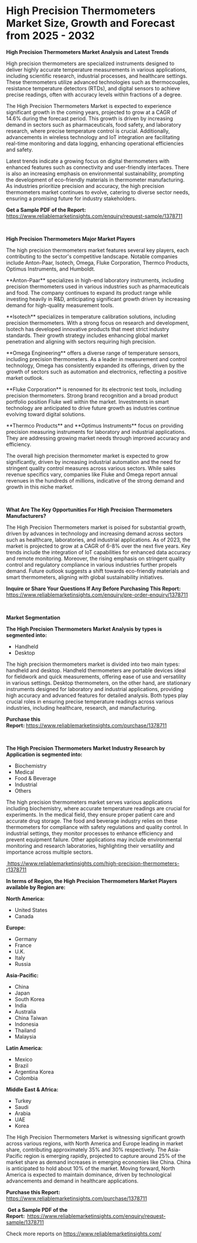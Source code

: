 <p><h1>High Precision Thermometers Market Size, Growth and Forecast from 2025 - 2032</h1></p><p><strong>High Precision Thermometers Market Analysis and Latest Trends</strong></p>
<p><p>High precision thermometers are specialized instruments designed to deliver highly accurate temperature measurements in various applications, including scientific research, industrial processes, and healthcare settings. These thermometers utilize advanced technologies such as thermocouples, resistance temperature detectors (RTDs), and digital sensors to achieve precise readings, often with accuracy levels within fractions of a degree.</p><p>The High Precision Thermometers Market is expected to experience significant growth in the coming years, projected to grow at a CAGR of 14.6% during the forecast period. This growth is driven by increasing demand in sectors such as pharmaceuticals, food safety, and laboratory research, where precise temperature control is crucial. Additionally, advancements in wireless technology and IoT integration are facilitating real-time monitoring and data logging, enhancing operational efficiencies and safety.</p><p>Latest trends indicate a growing focus on digital thermometers with enhanced features such as connectivity and user-friendly interfaces. There is also an increasing emphasis on environmental sustainability, prompting the development of eco-friendly materials in thermometer manufacturing. As industries prioritize precision and accuracy, the high precision thermometers market continues to evolve, catering to diverse sector needs, ensuring a promising future for industry stakeholders.</p></p>
<p><strong>Get a Sample PDF of the Report:&nbsp;</strong> <a href="https://www.reliablemarketinsights.com/enquiry/request-sample/1378711?utm_campaign=2951&utm_medium=2&utm_source=Github&utm_content=ia&utm_term=08042025&utm_id=high-precision-thermometers">https://www.reliablemarketinsights.com/enquiry/request-sample/1378711</a></p>
<p>&nbsp;</p>
<p><strong>High Precision Thermometers Major Market Players</strong></p>
<p><p>The high precision thermometers market features several key players, each contributing to the sector's competitive landscape. Notable companies include Anton-Paar, Isotech, Omega, Fluke Corporation, Thermco Products, Optimus Instruments, and Humboldt.</p><p>**Anton-Paar** specializes in high-end laboratory instruments, including precision thermometers used in various industries such as pharmaceuticals and food. The company continues to expand its product range while investing heavily in R&D, anticipating significant growth driven by increasing demand for high-quality measurement tools.</p><p>**Isotech** specializes in temperature calibration solutions, including precision thermometers. With a strong focus on research and development, Isotech has developed innovative products that meet strict industry standards. Their growth strategy includes enhancing global market penetration and aligning with sectors requiring high precision.</p><p>**Omega Engineering** offers a diverse range of temperature sensors, including precision thermometers. As a leader in measurement and control technology, Omega has consistently expanded its offerings, driven by the growth of sectors such as automation and electronics, reflecting a positive market outlook.</p><p>**Fluke Corporation** is renowned for its electronic test tools, including precision thermometers. Strong brand recognition and a broad product portfolio position Fluke well within the market. Investments in smart technology are anticipated to drive future growth as industries continue evolving toward digital solutions.</p><p>**Thermco Products** and **Optimus Instruments** focus on providing precision measuring instruments for laboratory and industrial applications. They are addressing growing market needs through improved accuracy and efficiency.</p><p>The overall high precision thermometer market is expected to grow significantly, driven by increasing industrial automation and the need for stringent quality control measures across various sectors. While sales revenue specifics vary, companies like Fluke and Omega report annual revenues in the hundreds of millions, indicative of the strong demand and growth in this niche market.</p></p>
<p>&nbsp;</p>
<p><strong>What Are The Key Opportunities For High Precision Thermometers Manufacturers?</strong></p>
<p><p>The High Precision Thermometers market is poised for substantial growth, driven by advances in technology and increasing demand across sectors such as healthcare, laboratories, and industrial applications. As of 2023, the market is projected to grow at a CAGR of 6-8% over the next five years. Key trends include the integration of IoT capabilities for enhanced data accuracy and remote monitoring. Moreover, the rising emphasis on stringent quality control and regulatory compliance in various industries further propels demand. Future outlook suggests a shift towards eco-friendly materials and smart thermometers, aligning with global sustainability initiatives.</p></p>
<p><strong>Inquire or Share Your Questions If Any Before Purchasing This Report:</strong> <a href="https://www.reliablemarketinsights.com/enquiry/pre-order-enquiry/1378711?utm_campaign=2951&utm_medium=2&utm_source=Github&utm_content=ia&utm_term=08042025&utm_id=high-precision-thermometers">https://www.reliablemarketinsights.com/enquiry/pre-order-enquiry/1378711</a></p>
<p>&nbsp;</p>
<p><strong>Market Segmentation</strong></p>
<p><strong>The High Precision Thermometers Market Analysis by types is segmented into:</strong></p>
<p><ul><li>Handheld</li><li>Desktop</li></ul></p>
<p><p>The high precision thermometers market is divided into two main types: handheld and desktop. Handheld thermometers are portable devices ideal for fieldwork and quick measurements, offering ease of use and versatility in various settings. Desktop thermometers, on the other hand, are stationary instruments designed for laboratory and industrial applications, providing high accuracy and advanced features for detailed analysis. Both types play crucial roles in ensuring precise temperature readings across various industries, including healthcare, research, and manufacturing.</p></p>
<p><strong>Purchase this Report:&nbsp;</strong><a href="https://www.reliablemarketinsights.com/purchase/1378711?utm_campaign=2951&utm_medium=2&utm_source=Github&utm_content=ia&utm_term=08042025&utm_id=high-precision-thermometers">https://www.reliablemarketinsights.com/purchase/1378711</a></p>
<p>&nbsp;</p>
<p><strong>The High Precision Thermometers Market Industry Research by Application is segmented into:</strong></p>
<p><ul><li>Biochemistry</li><li>Medical</li><li>Food & Beverage</li><li>Industrial</li><li>Others</li></ul></p>
<p><p>The high precision thermometers market serves various applications including biochemistry, where accurate temperature readings are crucial for experiments. In the medical field, they ensure proper patient care and accurate drug storage. The food and beverage industry relies on these thermometers for compliance with safety regulations and quality control. In industrial settings, they monitor processes to enhance efficiency and prevent equipment failure. Other applications may include environmental monitoring and research laboratories, highlighting their versatility and importance across multiple sectors.</p></p>
<p><a href="https://www.reliablemarketinsights.com/high-precision-thermometers-r1378711?utm_campaign=2951&utm_medium=2&utm_source=Github&utm_content=ia&utm_term=08042025&utm_id=high-precision-thermometers">&nbsp;https://www.reliablemarketinsights.com/high-precision-thermometers-r1378711</a></p>
<p><strong>In terms of Region, the High Precision Thermometers Market Players available by Region are:</strong></p>
<p>
    <p> <strong> North America: </strong>
        <ul>
            <li>United States</li>
            <li>Canada</li>
        </ul>
        </p> 
    <p> <strong> Europe: </strong>
        <ul>
            <li>Germany</li>
            <li>France</li>
            <li>U.K.</li>
            <li>Italy</li>
            <li>Russia</li>
        </ul>
        </p> 
    <p> <strong> Asia-Pacific: </strong>
        <ul>
            <li>China</li>
            <li>Japan</li>
            <li>South Korea</li>
            <li>India</li>
            <li>Australia</li>
            <li>China Taiwan</li>
            <li>Indonesia</li>
            <li>Thailand</li>
            <li>Malaysia</li>
        </ul>
        </p> 
    <p> <strong> Latin America: </strong>
        <ul>
            <li>Mexico</li>
            <li>Brazil</li>
            <li>Argentina Korea</li>
            <li>Colombia</li>
        </ul>
        </p> 
    <p> <strong> Middle East & Africa: </strong>
        <ul>
            <li>Turkey</li>
            <li>Saudi</li>
            <li>Arabia</li>
            <li>UAE</li>
            <li>Korea</li>
        </ul>
    </p>
    </p>
<p><p>The High Precision Thermometers Market is witnessing significant growth across various regions, with North America and Europe leading in market share, contributing approximately 35% and 30% respectively. The Asia-Pacific region is emerging rapidly, projected to capture around 25% of the market share as demand increases in emerging economies like China. China is anticipated to hold about 10% of the market. Moving forward, North America is expected to maintain dominance, driven by technological advancements and demand in healthcare applications.</p></p>
<p><strong>Purchase this Report: </strong><a href="https://www.reliablemarketinsights.com/purchase/1378711?utm_campaign=2951&utm_medium=2&utm_source=Github&utm_content=ia&utm_term=08042025&utm_id=high-precision-thermometers">https://www.reliablemarketinsights.com/purchase/1378711</a></p>
<p>&nbsp;<strong>Get a Sample PDF of the Report:&nbsp;&nbsp;</strong><a href="https://www.reliablemarketinsights.com/enquiry/request-sample/1378711?utm_campaign=2951&utm_medium=2&utm_source=Github&utm_content=ia&utm_term=08042025&utm_id=high-precision-thermometers">https://www.reliablemarketinsights.com/enquiry/request-sample/1378711</a></p>
<p><strong></strong></p>
<p>Check more reports on <a href="https://www.reliablemarketinsights.com/?utm_campaign=2951&utm_medium=2&utm_source=Github&utm_content=ia&utm_term=08042025&utm_id=high-precision-thermometers">https://www.reliablemarketinsights.com/</a></p>